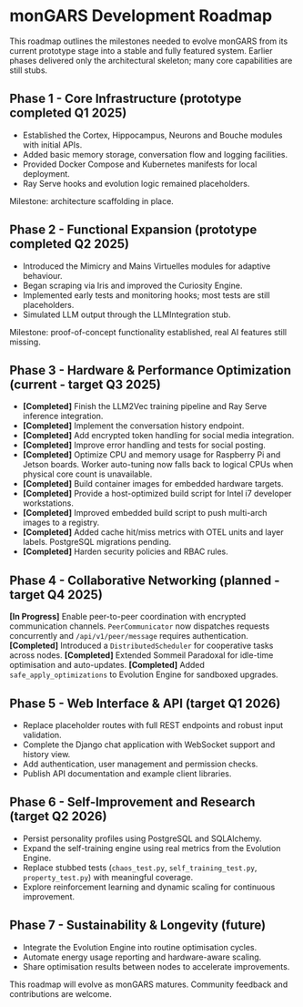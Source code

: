 # monGARS Development Roadmap

This roadmap outlines the milestones needed to evolve monGARS from its current prototype stage into a stable and fully featured system. Earlier phases delivered only the architectural skeleton; many core capabilities are still stubs.

## Phase 1 - Core Infrastructure (prototype completed Q1 2025)
- Established the Cortex, Hippocampus, Neurons and Bouche modules with initial APIs.
- Added basic memory storage, conversation flow and logging facilities.
- Provided Docker Compose and Kubernetes manifests for local deployment.
- Ray Serve hooks and evolution logic remained placeholders.

Milestone: architecture scaffolding in place.

## Phase 2 - Functional Expansion (prototype completed Q2 2025)
- Introduced the Mimicry and Mains Virtuelles modules for adaptive behaviour.
- Began scraping via Iris and improved the Curiosity Engine.
- Implemented early tests and monitoring hooks; most tests are still placeholders.
- Simulated LLM output through the LLMIntegration stub.

Milestone: proof-of-concept functionality established, real AI features still missing.

## Phase 3 - Hardware & Performance Optimization (current - target Q3 2025)
- **[Completed]** Finish the LLM2Vec training pipeline and Ray Serve inference integration.
- **[Completed]** Implement the conversation history endpoint.
- **[Completed]** Add encrypted token handling for social media integration.
- **[Completed]** Improve error handling and tests for social posting.
- **[Completed]** Optimize CPU and memory usage for Raspberry Pi and Jetson boards.
  Worker auto-tuning now falls back to logical CPUs when physical core count is
  unavailable.
- **[Completed]** Build container images for embedded hardware targets.
- **[Completed]** Provide a host-optimized build script for Intel i7 developer workstations.
- **[Completed]** Improved embedded build script to push multi-arch images to a registry.
- **[Completed]** Added cache hit/miss metrics with OTEL units and layer labels. PostgreSQL migrations pending.
- **[Completed]** Harden security policies and RBAC rules.

## Phase 4 - Collaborative Networking (planned - target Q4 2025)
**[In Progress]** Enable peer-to-peer coordination with encrypted communication channels. `PeerCommunicator` now dispatches requests concurrently and `/api/v1/peer/message` requires authentication.
**[Completed]** Introduced a `DistributedScheduler` for cooperative tasks across nodes.
**[Completed]** Extended Sommeil Paradoxal for idle-time optimisation and auto-updates.
**[Completed]** Added `safe_apply_optimizations` to Evolution Engine for sandboxed upgrades.

## Phase 5 - Web Interface & API (target Q1 2026)
- Replace placeholder routes with full REST endpoints and robust input validation.
- Complete the Django chat application with WebSocket support and history view.
- Add authentication, user management and permission checks.
- Publish API documentation and example client libraries.

## Phase 6 - Self-Improvement and Research (target Q2 2026)
- Persist personality profiles using PostgreSQL and SQLAlchemy.
- Expand the self-training engine using real metrics from the Evolution Engine.
- Replace stubbed tests (`chaos_test.py`, `self_training_test.py`, `property_test.py`) with meaningful coverage.
- Explore reinforcement learning and dynamic scaling for continuous improvement.

## Phase 7 - Sustainability & Longevity (future)
- Integrate the Evolution Engine into routine optimisation cycles.
- Automate energy usage reporting and hardware-aware scaling.
- Share optimisation results between nodes to accelerate improvements.

This roadmap will evolve as monGARS matures. Community feedback and contributions are welcome.
